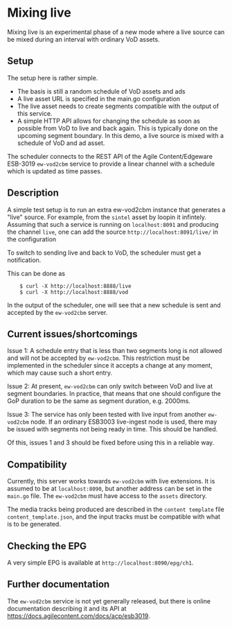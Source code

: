 # Mixing live

Mixing live is an experimental phase of a new mode where
a live source can be mixed during an interval with ordinary
VoD assets.

## Setup

The setup here is rather simple.

* The basis is still a random schedule of VoD assets and ads
* A live asset URL is specified in the main.go configuration
* The live asset needs to create segments compatible with
  the output of this service.
* A simple HTTP API allows for changing the schedule as soon as
  possible from VoD to live and back again.
  This is typically done on the upcoming segment boundary.
In this demo, a live source is mixed with a schedule of VoD and ad
asset.

The scheduler connects to the REST API of
the Agile Content/Edgeware ESB-3019 `ew-vod2cbm` service to
provide a linear channel with a schedule which is updated as time passes.

## Description

A simple test setup is to run an extra ew-vod2cbm instance that generates a
"live" source. For example, from the `sintel` asset by loopin it infintely.
Assuming that such a service is running on `localhost:8091` and producing the
channel `live`, one can add the source `http://localhost:8091/live/` in the
configuration

To switch to sending live and back to VoD, the scheduler must get a notification.

This can be done as

```
    $ curl -X http://localhost:8888/live
    $ curl -X http://localhost:8888/vod
```

In the output of the scheduler, one will see that a new schedule is sent and accepted by the `ew-vod2cbm` server.

## Current issues/shortcomings

Issue 1: A schedule entry that is less than two segments long is not allowed and will not be
accepted by `ew-vod2cbm`. This restriction must be implemented in the scheduler since it accepts a change at any moment, which may cause such a short entry.

Issue 2: At present, `ew-vod2cbm` can only switch between VoD and live at segment boundaries.
In practice, that means that one should configure the GoP duration to be the same as
segment duration, e.g. 2000ms.

Issue 3: The service has only been tested with live input from another `ew-vod2cbm` node.
If an ordinary ESB3003 live-ingest node is used, there may be issued with segments
not being ready in time. This should be handled.

Of this, issues 1 and 3 should be fixed before using this in a reliable way.

## Compatibility

Currently, this server works towards `ew-vod2cbm` with live extensions.
It is assumed to be at `localhost:8090`, but another address can be set in the `main.go` file.
The `ew-vod2cbm` must have access to the `assets` directory.

The media tracks being produced are described in the `content template` file
`content_template.json`, and the input tracks must be compatible
with what is to be generated.




## Checking the EPG

A very simple EPG is available at `http://localhost:8090/epg/ch1`.

## Further documentation

The `ew-vod2cbm` service is not yet generally released, but there is online documentation
describing it and its API at https://docs.agilecontent.com/docs/acp/esb3019.